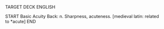 TARGET DECK
ENGLISH

START
Basic
Acuity
Back: n. Sharpness, acuteness. [medieval latin: related to *acute]
END
